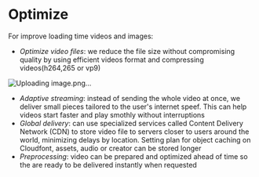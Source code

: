 # Optimize
For improve loading time videos and images:
- _Optimize video files_: we reduce the file size without compromising quality by using efficient videos format and compressing videos(h264,265 or vp9)

![Uploading image.png…]()
  
- _Adaptive streaming_: instead of sending the whole video at once, we deliver small pieces tailored to the user's internet speef. This can help videos start faster and play smothly without interruptions
- _Global delivery_: can use specialized services called Content Delivery Network (CDN) to store video file to servers closer to users around the world, minimizing delays by location. Setting plan for object caching on Cloudfont, assets, audio or creator can be stored longer
- _Preprocessing_: video can be prepared and optimized ahead of time so the are ready to be delivered instantly when requested
